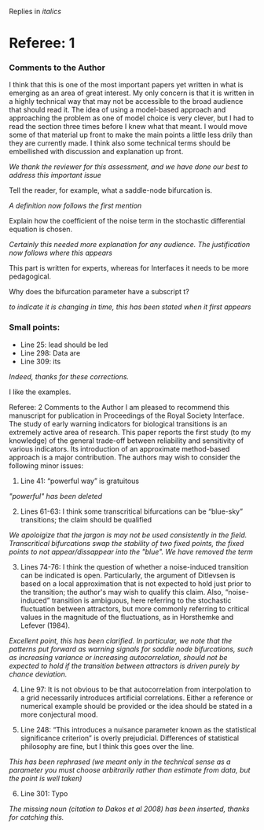 Replies in _italics_

Referee: 1
==========

### Comments to the Author
I think that this is one of the most important papers yet written in what is emerging as an area of great interest.  My only concern is that it is written in a highly technical way that may not be accessible to the broad audience that should read it.   The idea of using a model-based approach and approaching the problem as one of model choice is very clever, but I had to read the section three times before I knew what that meant.   I would move some of that material up front to make the main points a little less drily than they are currently made. I think also some technical terms should be embellished with discussion and explanation up front.   

_We thank the reviewer for this assessment, and we have done our best to address this important issue_

Tell the reader, for example, what a saddle-node bifurcation is. 

_A definition now follows the first mention_

Explain how the coefficient of the noise term in the stochastic differential equation is chosen.  

_Certainly this needed more explanation for any audience.  The justification now follows where this appears_

This part is written for experts, whereas for Interfaces it needs to be more pedagogical.  

Why does the bifurcation parameter have a subscript t?

_to indicate it is changing in time, this has been stated when it first appears_


### Small points:  
- Line 25:  lead should be led
- Line 298:  Data are
- Line 309:  its

_Indeed, thanks for these corrections._

I like the examples.


Referee: 2
Comments to the Author
I am pleased to recommend this manuscript for publication in Proceedings of the Royal Society Interface. The study of early warning indicators for biological transitions is an extremely active area of research. This paper reports the first study (to my knowledge) of the general trade-off between reliability and sensitivity of various indicators. Its introduction of an approximate method-based approach is a major contribution. The authors may wish to consider the following minor issues:

1. Line 41: “powerful way” is gratuitous

_"powerful" has been deleted_

2. Lines 61-63: I think some transcritical bifurcations can be “blue-sky” transitions; the claim should be qualified

_We apoloigize that the jargon is may not be used consistently in the field.  Transcritical bifurcations swap the stability of two fixed points, the fixed points to not appear/dissappear into the "blue".  We have removed the term_

3. Lines 74-76: I think the question of whether a noise-induced transition can be indicated is open. Particularly, the argument of Ditlevsen is based on a local approximation that is not expected to hold just prior to the transition; the author's may wish to qualify this claim. Also, “noise-induced” transition is ambiguous, here referring to the stochastic fluctuation between attractors, but more commonly referring to critical values in the magnitude of the fluctuations, as in Horsthemke and Lefever (1984).

_Excellent point, this has been clarified.  In particular, we note that the patterns put forward as warning signals for saddle node bifurcations, such as increasing variance or increasing autocorrelation, should not be expected to hold if the transition between attractors is driven purely by chance deviation._

4. Line 97: It is not obvious to be that autocorrelation from interpolation to a grid necessarily introduces artificial correlations. Either a reference or numerical example should be provided or the idea should be stated in a more conjectural mood.

5. Line 248: “This introduces a nuisance parameter known as the statistical significance criterion” is overly prejudicial. Differences of statistical philosophy are fine, but I think this goes over the line.

_This has been rephrased (we meant only in the technical sense as a parameter you must choose arbitrarily rather than estimate from data, but the point is well taken)_

6. Line 301: Typo

_The missing noun (citation to Dakos et al 2008) has been inserted,  thanks for catching this._
